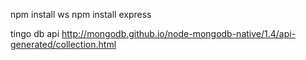 npm install ws
npm install express

tingo db api
http://mongodb.github.io/node-mongodb-native/1.4/api-generated/collection.html